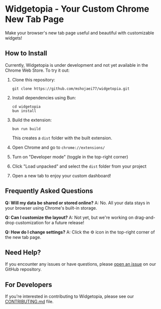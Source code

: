 # Widgetopia - Your Custom Chrome New Tab Page

Make your browser's new tab page useful and beautiful with customizable widgets!

## How to Install

Currently, Widgetopia is under development and not yet available in the Chrome Web Store. To try it out:

1. Clone this repository:
   ```
   git clone https://github.com/mshojaei77/widgetopia.git
   ```

2. Install dependencies using Bun:
   ```
   cd widgetopia
   bun install
   ```

3. Build the extension:
   ```
   bun run build
   ```
   This creates a `dist` folder with the built extension.

4. Open Chrome and go to `chrome://extensions/`

5. Turn on "Developer mode" (toggle in the top-right corner)

6. Click "Load unpacked" and select the `dist` folder from your project

7. Open a new tab to enjoy your custom dashboard!


## Frequently Asked Questions

**Q: Will my data be shared or stored online?**
A: No. All your data stays in your browser using Chrome's built-in storage.

**Q: Can I customize the layout?**
A: Not yet, but we're working on drag-and-drop customization for a future release!

**Q: How do I change settings?**
A: Click the ⚙️ icon in the top-right corner of the new tab page.

## Need Help?

If you encounter any issues or have questions, please [open an issue](https://github.com/yourusername/widgetopia/issues) on our GitHub repository.

## For Developers

If you're interested in contributing to Widgetopia, please see our [CONTRIBUTING.md](CONTRIBUTING.md) file.
